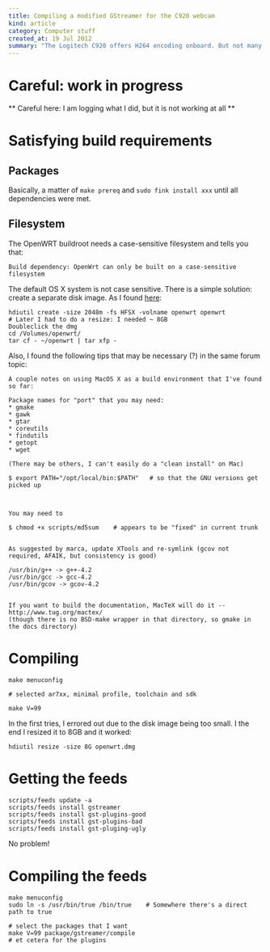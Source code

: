 ```yaml
--- 
title: Compiling a modified GStreamer for the C920 webcam
kind: article
category: Computer stuff
created_at: 19 Jul 2012
summary: "The Logitech C920 offers H264 encoding onboard. But not many programs can make use of it. I am trying to compile a patched GStreamer module that allows streaming of H264 directly from the C920 camera."
---
```


# Careful: work in progress #

** Careful here: I am logging what I did, but it is not working at
  all **


# Satisfying build requirements #

## Packages

Basically, a matter of `make prereq` and `sudo fink install xxx` until
all dependencies were met.

## Filesystem ##

The OpenWRT buildroot needs a case-sensitive filesystem and tells you
that:

    Build dependency: OpenWrt can only be built on a case-sensitive
    filesystem
	
The default OS X system is not case sensitive. There is a simple
solution: create a separate disk image. As I found
[here](https://forum.openwrt.org/viewtopic.php?id=20914):

    hdiutil create -size 2048m -fs HFSX -volname openwrt openwrt
	# Later I had to do a resize: I needed ~ 8GB
	Doubleclick the dmg
	cd /Volumes/openwrt/
	tar cf - ~/openwrt | tar xfp -

Also, I found the following tips that may be necessary (?) in the same
forum topic:

    A couple notes on using MacOS X as a build environment that I've found so far:

	Package names for "port" that you may need:
	* gmake
	* gawk
	* gtar
	* coreutils
	* findutils
	* getopt
	* wget

	(There may be others, I can't easily do a "clean install" on Mac)

	$ export PATH="/opt/local/bin:$PATH"   # so that the GNU versions get picked up



	You may need to

	$ chmod +x scripts/md5sum    # appears to be "fixed" in current trunk


	As suggested by marca, update XTools and re-symlink (gcov not required, AFAIK, but consistency is good)

	/usr/bin/g++ -> g++-4.2
	/usr/bin/gcc -> gcc-4.2
	/usr/bin/gcov -> gcov-4.2


	If you want to build the documentation, MacTeX will do it -- http://www.tug.org/mactex/
	(though there is no BSD-make wrapper in that directory, so gmake in the docs directory)

# Compiling

    make menuconfig
	
	# selected ar7xx, minimal profile, toolchain and sdk
	
	make V=99

In the first tries, I errored out due to the disk image being too
small. I the end I resized it to 8GB and it worked:

    hdiutil resize -size 8G openwrt.dmg
	
# Getting the feeds
    
	scripts/feeds update -a
	scripts/feeds install gstreamer
	scripts/feeds install gst-plugins-good
	scripts/feeds install gst-plugins-bad
	scripts/feeds install gst-pluging-ugly
	
	
No problem!

# Compiling the feeds

    make menuconfig
	sudo ln -s /usr/bin/true /bin/true    # Somewhere there's a direct
	path to true

	# select the packages that I want
    make V=99 package/gstreamer/compile
	# et cetera for the plugins
